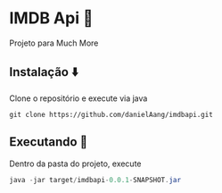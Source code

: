 # IMDB Api :movie_camera: 

Projeto para Much More

## Instalação :arrow_down:

Clone o repositório e execute via java

```git
git clone https://github.com/danielAang/imdbapi.git
```

## Executando :runner:

Dentro da pasta do projeto, execute

```java
java -jar target/imdbapi-0.0.1-SNAPSHOT.jar
```